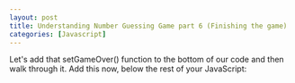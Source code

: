 ```yaml
---
layout: post
title: Understanding Number Guessing Game part 6 (Finishing the game)
categories: [Javascript]
---
```

Let's add that setGameOver() function to the bottom of our code and then walk through it. Add this now, below the rest of your JavaScript:

	
